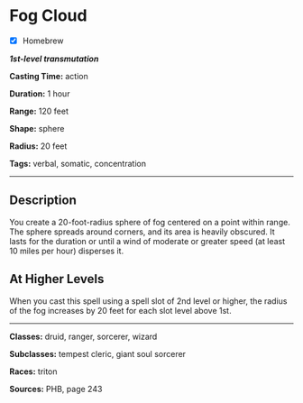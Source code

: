 # Fog Cloud

- [x] Homebrew

***1st-level transmutation***

**Casting Time:** action

**Duration:** 1 hour

**Range:** 120 feet

**Shape:** sphere

**Radius:** 20 feet

**Tags:** verbal, somatic, concentration

---

## Description
You create a 20-foot-radius sphere of fog centered on a point within range.
The sphere spreads around corners, and its area is heavily obscured.
It lasts for the duration or until a wind of moderate or greater speed (at least 10 miles per hour) disperses it.

## At Higher Levels
When you cast this spell using a spell slot of 2nd level or higher, the radius of the fog increases by 20 feet for each slot level above 1st.

---

**Classes:** druid, ranger, sorcerer, wizard

**Subclasses:** tempest cleric, giant soul sorcerer

**Races:** triton

**Sources:** PHB, page 243

<!-- QA Pass Needed -->
